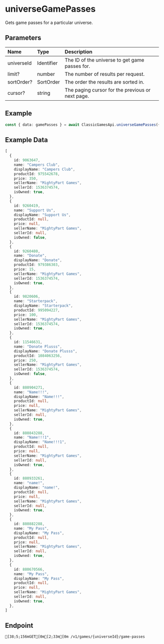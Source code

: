 
# universeGamePasses
Gets game passes for a particular universe.


## Parameters
| Name       | Type       | Description                                      |
| :--------- | :--------- | :----------------------------------------------- |
| universeId | Identifier | The ID of the universe to get game passes for.   |
| limit?     | number     | The number of results per request.               |
| sortOrder? | SortOrder  | The order the results are sorted in.             |
| cursor?    | string     | The paging cursor for the previous or next page. |



## Example
```ts copy showLineNumbers
const { data: gamePasses } = await ClassicGamesApi.universeGamePasses({ universeId: 1685831367 }); 
```


## Example Data
```ts copy showLineNumbers
[
  {
    id: 9063647,
    name: "Campers Club",
    displayName: "Campers Club",
    productId: 975542678,
    price: 350,
    sellerName: "MightyPart Games",
    sellerId: 1536374574,
    isOwned: true,
  },
  {
    id: 9260419,
    name: "Support Us",
    displayName: "Support Us",
    productId: null,
    price: null,
    sellerName: "MightyPart Games",
    sellerId: null,
    isOwned: false,
  },
  {
    id: 9260480,
    name: "Donate",
    displayName: "Donate",
    productId: 979386303,
    price: 15,
    sellerName: "MightyPart Games",
    sellerId: 1536374574,
    isOwned: true,
  },
  {
    id: 9820606,
    name: "Starterpack",
    displayName: "Starterpack",
    productId: 995094227,
    price: 100,
    sellerName: "MightyPart Games",
    sellerId: 1536374574,
    isOwned: true,
  },
  {
    id: 11546631,
    name: "Donate Plusss",
    displayName: "Donate Plusss",
    productId: 1084063256,
    price: 250,
    sellerName: "MightyPart Games",
    sellerId: 1536374574,
    isOwned: false,
  },
  {
    id: 880904271,
    name: "Name!!!",
    displayName: "Name!!!",
    productId: null,
    price: null,
    sellerName: "MightyPart Games",
    sellerId: null,
    isOwned: true,
  },
  {
    id: 880843288,
    name: "Name!!!1",
    displayName: "Name!!!1",
    productId: null,
    price: null,
    sellerName: "MightyPart Games",
    sellerId: null,
    isOwned: true,
  },
  {
    id: 880933261,
    name: "name!",
    displayName: "name!",
    productId: null,
    price: null,
    sellerName: "MightyPart Games",
    sellerId: null,
    isOwned: true,
  },
  {
    id: 880882288,
    name: "My Pass",
    displayName: "My Pass",
    productId: null,
    price: null,
    sellerName: "MightyPart Games",
    sellerId: null,
    isOwned: true,
  },
  {
    id: 880670566,
    name: "My Pass",
    displayName: "My Pass",
    productId: null,
    price: null,
    sellerName: "MightyPart Games",
    sellerId: null,
    isOwned: true,
  },
] 
```


## Endpoint
```ansi
[38;5;156mGET[0m[2;33m[0m /v1/games/{universeId}/game-passes
```
  